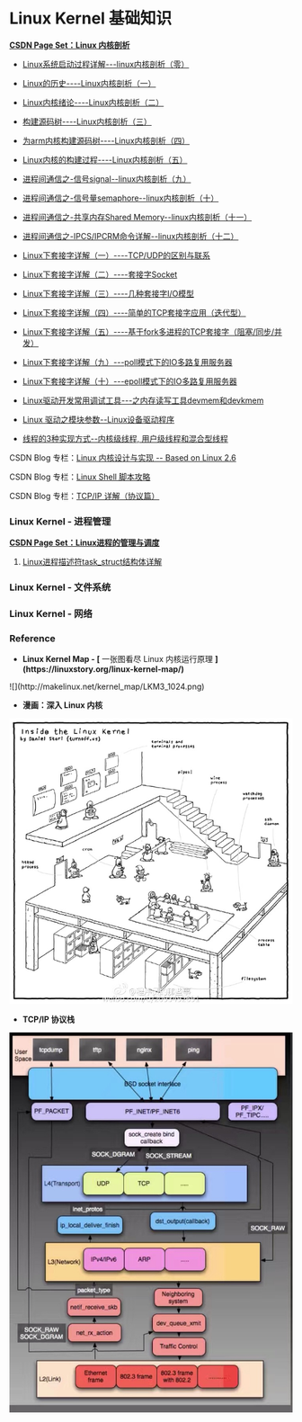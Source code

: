 # Linux Kernel 基础知识

**[CSDN Page Set：Linux 内核剖析](http://blog.csdn.net/gatieme/article/category/6190201)**

* [Linux系统启动过程详解---linux内核剖析（零）](http://blog.csdn.net/gatieme/article/details/50914250)

* [Linux的历史----Linux内核剖析（一）](http://blog.csdn.net/gatieme/article/details/44956431)

* [Linux内核绪论----Linux内核剖析（二）](http://blog.csdn.net/gatieme/article/details/44958879)

* [构建源码树----Linux内核剖析（三）](http://blog.csdn.net/gatieme/article/details/44961475)

* [为arm内核构建源码树----Linux内核剖析（四）](http://blog.csdn.net/gatieme/article/details/48846997)

* [Linux内核的构建过程----Linux内核剖析（五）](http://blog.csdn.net/gatieme/article/details/48918399)

* [进程间通信之-信号signal--linux内核剖析（九）](http://blog.csdn.net/gatieme/article/details/50990456)

* [进程间通信之-信号量semaphore--linux内核剖析（十）](http://blog.csdn.net/gatieme/article/details/50994533)

* [进程间通信之-共享内存Shared Memory--linux内核剖析（十一）](http://blog.csdn.net/gatieme/article/details/51005811)

* [进程间通信之-IPCS\/IPCRM命令详解--linux内核剖析（十二）](http://blog.csdn.net/gatieme/article/details/51026554)

* [Linux下套接字详解（一）----TCP\/UDP的区别与联系](http://blog.csdn.net/gatieme/article/details/46240775)

* [Linux下套接字详解（二）----套接字Socket](http://blog.csdn.net/gatieme/article/details/46241975)

* [Linux下套接字详解（三）----几种套接字I\/O模型](http://blog.csdn.net/gatieme/article/details/46334337)

* [Linux下套接字详解（四）----简单的TCP套接字应用（迭代型）](http://blog.csdn.net/gatieme/article/details/46357249)

* [Linux下套接字详解（五）----基于fork多进程的TCP套接字（阻塞\/同步\/并发）](http://blog.csdn.net/gatieme/article/details/50615112)

* [Linux下套接字详解（九）---poll模式下的IO多路复用服务器](http://blog.csdn.net/gatieme/article/details/50978320)

* [Linux下套接字详解（十）---epoll模式下的IO多路复用服务器](http://blog.csdn.net/gatieme/article/details/50979090)

* [Linux驱动开发常用调试工具---之内存读写工具devmem和devkmem](http://blog.csdn.net/gatieme/article/details/50964903)

* [Linux 驱动之模块参数--Linux设备驱动程序](http://blog.csdn.net/gatieme/article/details/51009094)

* [线程的3种实现方式--内核级线程, 用户级线程和混合型线程](http://blog.csdn.net/gatieme/article/details/51892437)


CSDN Blog 专栏：[Linux 内核设计与实现 -- Based on Linux 2.6](http://blog.csdn.net/column/details/linuxkernel.html)

CSDN Blog 专栏：[Linux Shell 脚本攻略](http://blog.csdn.net/column/details/linuxshell.html)

CSDN Blog 专栏：[TCP\/IP 详解（协议篇）](http://blog.csdn.net/column/details/tcp-ip.html)

### Linux Kernel - 进程管理

**[CSDN Page Set：Linux进程的管理与调度](http://blog.csdn.net/gatieme/article/category/6225543)**

1. [Linux进程描述符task\_struct结构体详解](http://blog.csdn.net/gatieme/article/details/51383272)

### Linux Kernel - 文件系统

### Linux Kernel - 网络

### Reference



* **Linux Kernel Map - \[** 一张图看尽 Linux 内核运行原理 **\]\(**https:\/\/linuxstory.org\/linux-kernel-map\/**\)**


!\[\]\(http:\/\/makelinux.net\/kernel\_map\/LKM3\_1024.png\)

* **漫画：深入 Linux 内核**


![](/assets/7cc829d3gw1f92ipqgjjxj21kw1lbdxf.jpg)

* **TCP\/IP 协议栈**


![](/assets/1.pic_hd.jpg)

